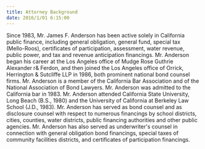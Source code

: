 ```yaml
---
title: Attorney Background
date: 2016/1/01 6:15:00
---
```

Since 1983, Mr. James F. Anderson has been active solely in California public finance, including general obligation, general fund, special tax (Mello-Roos), certificates of participation, assessment, water revenue, public power, and tax and revenue anticipation financings. Mr. Anderson began his career at the Los Angeles office of Mudge Rose Guthrie Alexander r& Ferdon, and then joined the Los Angeles office of Orrick, Herrington & Sutcliffe LLP in 1986, both prominent national bond counsel firms. Mr. Anderson is a member of the California Bar Association and of the National Association of Bond Lawyers. Mr. Anderson was admitted to the California bar in 1983. Mr. Anderson attended California State University, Long Beach (B.S., 1980) and the University of California at Berkeley Law School (J.D., 1983). Mr. Anderson has served as bond counsel and as disclosure counsel with respect to numerous financings by school districts, cities, counties, water districts, public financing authorities and other public agencies. Mr. Anderson has also served as underwriter's counsel in connection with general obligation bond financings, special taxes of community facilities districts, and certificates of participation financings.